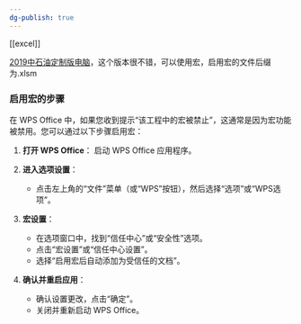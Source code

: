 ```yaml
---
dg-publish: true
---
```

[[excel]]

[2019中石油定制版电脑](https://t.me/c/1736234139/657)，这个版本很不错，可以使用宏，启用宏的文件后缀为.xlsm

### 启用宏的步骤
在 WPS Office 中，如果您收到提示“该工程中的宏被禁止”，这通常是因为宏功能被禁用。您可以通过以下步骤启用宏：

1. **打开 WPS Office**：
   启动 WPS Office 应用程序。

2. **进入选项设置**：
   - 点击左上角的“文件”菜单（或“WPS”按钮），然后选择“选项”或“WPS选项”。

3. **宏设置**：
   - 在选项窗口中，找到“信任中心”或“安全性”选项。
   - 点击“宏设置”或“信任中心设置”。
   - 选择“启用宏后自动添加为受信任的文档”。

4. **确认并重启应用**：
   - 确认设置更改，点击“确定”。
   - 关闭并重新启动 WPS Office。

